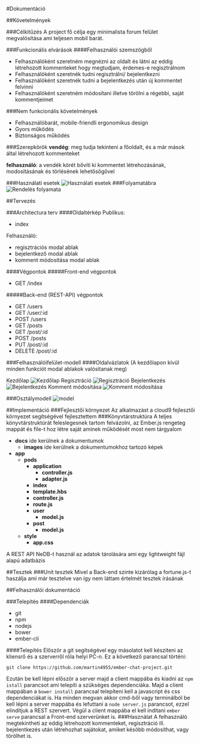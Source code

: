 #Dokumentáció

##Követelmények

###Célkitűzés
A project fő célja egy minimalista forum felület megvalósítása ami teljesen mobil barát.

###Funkcionális elvárások
####Felhasználói szemszögből
* Felhasználóként szeretném megnézni az oldalt és látni az eddig létrehozott kommenteket hogy megtudjam, érdemes-e regisztrálnom
* Felhasználóként szeretnék tudni regisztrálni/ bejelentkezni
* Felhasználóként szeretnék tudni a bejelentkezés után új kommentet felvinni
* Felhasználóként szeretném módosítani illetve törölni a régebbi, saját kommentjeimet

###Nem funkcionális követelmények
* Felhasználóbarát, mobile-friendli ergonomikus design
* Gyors működés
* Biztonságos működés

###Szerepkörök
**vendég**: meg tudja tekinteni a főoldalt, és a már mások által létrehozott kommenteket

**felhasználó**: a vendék körét bővíti ki kommentet létrehozásának, modosításának és törlésének lehetősőgővel

###Használati esetek
![Használati esetek](docs/images/hasznalati_eset_diagram.jpg)
###Folyamatábra
![Rendelés folyamata](docs/images/folyamat_diagram.jpg)

##Tervezés

###Architectura terv
####Oldaltérkép
Publikus:

- index

Felhasználó:

- regisztrációs modal ablak
- bejelentkező modal ablak
- komment módosítása modal ablak


####Végpontok
#####Front-end végpontok

* GET  /index

#####Back-end (REST-API) végpontok

* GET /users
* GET /user/:id
* POST /users
* GET /posts
* GET /post/:id
* POST /posts
* PUT /post/:id
* DELETE /post/:id

###Felhasználóifelület-modell
####Oldalvázlatok
(A kezdőlapon kívül minden funkciót modal ablakok valósítanak meg)

Kezdőlap
![Kezdőlap](docs/images/inxex.jpg)
Regisztráció
![Regisztráció](docs/images/sign_up.jpg)
Bejelentkezés
![Bejelentkezés](docs/images/log_in.jpg)
Komment módosítása
![Komment módosítása](docs/images/edit_post.jpg)

###Osztálymodell
![model](docs/images/model.jpg)

##Implementáció
###Fejlesztői környezet
Az alkalmazást a cloud9 fejlesztői környezet segítségével fejlesztettem
###Könyvtárstruktúra
A teljes könyvtárstruktúrát feleslegesnek tartom felvázolni, az Ember.js rengeteg mappát és file-t hoz létre saját aminek működését most nem tárgyalom
- **docs** ide kerülnek a dokumentumok
  - **images** ide kerülnek a dokumentumokhoz tartozó képek
- **app**
  - **pods**
    - **application**
      - **controller.js**
      - **adapter.js**
    - **index**
     - **template.hbs**
     - **controller.js**
     - **route.js**
    - **user**
      - **model.js**
    - **post**
      - **model.js**
  - **style**
    - **app.css**

A REST API NeDB-t használ az adatok tárolására ami egy lightweight fájl alapú adatbázis

##Tesztek
###Unit tesztek
Mivel a Back-end szinte kizárólag a fortune.js-t haszálja ami már tesztelve van így nem láttam értelmét tesztek írásának

##Felhasználói dokumentáció

###Telepítés
####Dependenciák
- git
- npm
- nodejs
- bower
- ember-cli

####Telepítés
Először a git segítségével egy másolatot kell készíteni az kliensrő és a szerverről róla helyi PC-n. Ez a következő parancsal történi:
```
git clone https://github.com/martin4955/ember-chat-project.git
```
Ezután be kell lépni először a server majd a client mappába és kiadni az `npm istall` parancsot ami telepíti a szükséges dependenciáka.
Majd a client mappában a `bower install` parancsal telepíteni kell a javascript és css dependenciákat is.
Ha minden megvan akkor cmd-ből vagy terminálból be kell lépni a server mappába és lefuttani a `node server.js` parancsot, ezzel elindítjuk a REST szervert. Végül a client mappába el kell indítani `ember serve` parancsal a Front-end szerverünket is.
###Használat
A felhasználó megtekintheti az eddig létrehozott kommenteket, regisztráció ill. bejelentkezés után létrehozhat sajátokat, amiket késöbb módosíthat, vagy törölhet is.
